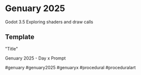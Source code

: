 # Genuary 2025

Godot 3.5
Exploring shaders and draw calls

## Template

"Title"

Genuary 2025 - Day x
Prompt

#genuary #genuary2025 #genuaryx #procedural #proceduralart